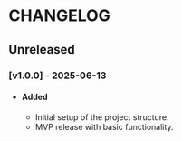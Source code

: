 # CHANGELOG

## Unreleased

### [v1.0.0] - 2025-06-13
- #### Added
  - Initial setup of the project structure.
  - MVP release with basic functionality.